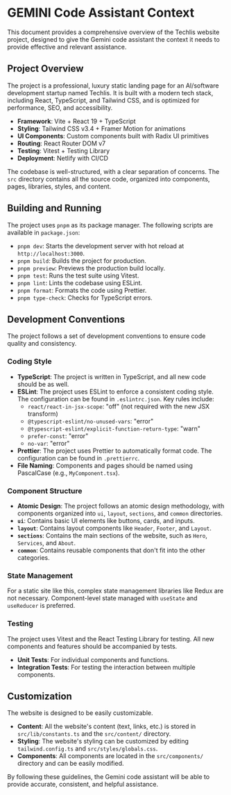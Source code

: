 # GEMINI Code Assistant Context

This document provides a comprehensive overview of the Techlis website project, designed to give the Gemini code assistant the context it needs to provide effective and relevant assistance.

## Project Overview

The project is a professional, luxury static landing page for an AI/software development startup named Techlis. It is built with a modern tech stack, including React, TypeScript, and Tailwind CSS, and is optimized for performance, SEO, and accessibility.

- **Framework**: Vite + React 19 + TypeScript
- **Styling**: Tailwind CSS v3.4 + Framer Motion for animations
- **UI Components**: Custom components built with Radix UI primitives
- **Routing**: React Router DOM v7
- **Testing**: Vitest + Testing Library
- **Deployment**: Netlify with CI/CD

The codebase is well-structured, with a clear separation of concerns. The `src` directory contains all the source code, organized into components, pages, libraries, styles, and content.

## Building and Running

The project uses `pnpm` as its package manager. The following scripts are available in `package.json`:

- `pnpm dev`: Starts the development server with hot reload at `http://localhost:3000`.
- `pnpm build`: Builds the project for production.
- `pnpm preview`: Previews the production build locally.
- `pnpm test`: Runs the test suite using Vitest.
- `pnpm lint`: Lints the codebase using ESLint.
- `pnpm format`: Formats the code using Prettier.
- `pnpm type-check`: Checks for TypeScript errors.

## Development Conventions

The project follows a set of development conventions to ensure code quality and consistency.

### Coding Style

- **TypeScript**: The project is written in TypeScript, and all new code should be as well.
- **ESLint**: The project uses ESLint to enforce a consistent coding style. The configuration can be found in `.eslintrc.json`. Key rules include:
    - `react/react-in-jsx-scope`: "off" (not required with the new JSX transform)
    - `@typescript-eslint/no-unused-vars`: "error"
    - `@typescript-eslint/explicit-function-return-type`: "warn"
    - `prefer-const`: "error"
    - `no-var`: "error"
- **Prettier**: The project uses Prettier to automatically format code. The configuration can be found in `.prettierrc`.
- **File Naming**: Components and pages should be named using PascalCase (e.g., `MyComponent.tsx`).

### Component Structure

- **Atomic Design**: The project follows an atomic design methodology, with components organized into `ui`, `layout`, `sections`, and `common` directories.
- **`ui`**: Contains basic UI elements like buttons, cards, and inputs.
- **`layout`**: Contains layout components like `Header`, `Footer`, and `Layout`.
- **`sections`**: Contains the main sections of the website, such as `Hero`, `Services`, and `About`.
- **`common`**: Contains reusable components that don't fit into the other categories.

### State Management

For a static site like this, complex state management libraries like Redux are not necessary. Component-level state managed with `useState` and `useReducer` is preferred.

### Testing

The project uses Vitest and the React Testing Library for testing. All new components and features should be accompanied by tests.

- **Unit Tests**: For individual components and functions.
- **Integration Tests**: For testing the interaction between multiple components.

## Customization

The website is designed to be easily customizable.

- **Content**: All the website's content (text, links, etc.) is stored in `src/lib/constants.ts` and the `src/content/` directory.
- **Styling**: The website's styling can be customized by editing `tailwind.config.ts` and `src/styles/globals.css`.
- **Components**: All components are located in the `src/components/` directory and can be easily modified.

By following these guidelines, the Gemini code assistant will be able to provide accurate, consistent, and helpful assistance.
